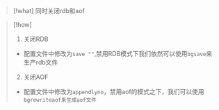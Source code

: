 
> [!what] 
> 同时关闭rdb和aof



> [!how] 
> 1. 关闭RDB
> 	* 配置文件中修改为`save ""`,禁用RDB模式下我们依然可以使用`bgsave`来生产rdb文件
> 2. 关闭AOF
> 	* 配置文件中修改为`appendlyno`，禁用aof的模式之下，我们可以使用`bgrewriteaof来生成aof文件`
